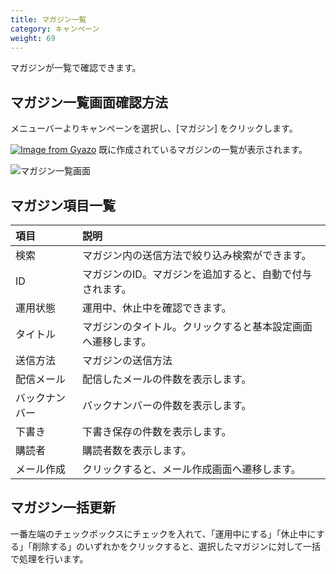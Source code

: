 ```yaml
---
title: マガジン一覧
category: キャンペーン
weight: 69
---
```


マガジンが一覧で確認できます。
## マガジン一覧画面確認方法
メニューバーよりキャンペーンを選択し、[マガジン] をクリックします。

[![Image from Gyazo](https://t.gyazo.com/teams/diverta/19811782889be29985ca56fe6151121b.png)](https://diverta.gyazo.com/19811782889be29985ca56fe6151121b)
既に作成されているマガジンの一覧が表示されます。  

![マガジン一覧画面](https://diverta.gyazo.com/53c792a3df67abe069d0c55f799bc319.png)

## マガジン項目一覧
|項目|説明|
|:---|:---|
|検索|マガジン内の送信方法で絞り込み検索ができます。|
|ID|マガジンのID。マガジンを追加すると、自動で付与されます。|
|運用状態|運用中、休止中を確認できます。|
|タイトル|マガジンのタイトル。クリックすると基本設定画面へ遷移します。|
|送信方法|マガジンの送信方法|
|配信メール|配信したメールの件数を表示します。|
|バックナンバー|バックナンバーの件数を表示します。|
|下書き|下書き保存の件数を表示します。|
|購読者|購読者数を表示します。|
|メール作成|クリックすると、メール作成画面へ遷移します。|

## マガジン一括更新
一番左端のチェックボックスにチェックを入れて、「運用中にする」「休止中にする」「削除する」のいずれかをクリックすると、選択したマガジンに対して一括で処理を行います。